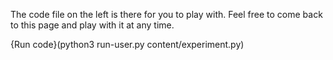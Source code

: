 The code file on the left is there for you to play with. Feel free to come back to this page and play with it at any time.

{Run code}(python3 run-user.py content/experiment.py)
